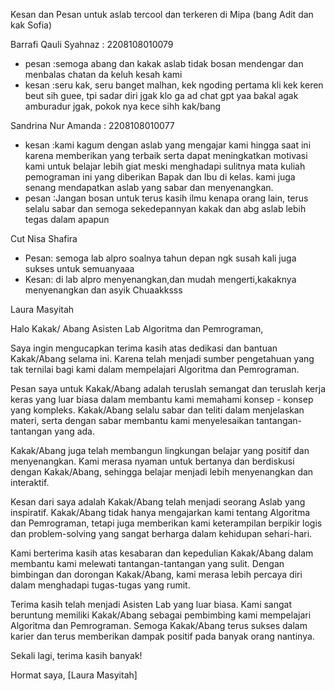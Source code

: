 Kesan dan Pesan untuk aslab tercool dan terkeren di Mipa (bang Adit dan kak Sofia)

Barrafi Qauli Syahnaz : 2208108010079
- pesan :semoga abang dan kakak aslab tidak bosan mendengar dan menbalas chatan da keluh kesah kami
- kesan :seru kak, seru banget malhan, kek ngoding pertama kli kek keren beut sih guee, tpi sadar diri jgak klo ga ad chat gpt yaa bakal agak amburadur jgak, pokok nya kece sihh kak/bang

Sandrina Nur Amanda : 2208108010077
- kesan :kami kagum dengan aslab yang mengajar kami hingga saat ini karena memberikan yang terbaik serta dapat meningkatkan motivasi kami untuk belajar lebih giat meski menghadapi sulitnya mata kuliah pemograman ini yang diberikan Bapak dan Ibu di kelas. kami juga senang mendapatkan aslab yang sabar dan menyenangkan.
- pesan :Jangan bosan untuk terus kasih ilmu kenapa orang lain, terus selalu sabar dan semoga sekedepannyan kakak dan abg aslab lebih tegas dalam apapun

Cut Nisa Shafira
- Pesan: semoga lab alpro soalnya tahun depan ngk susah kali juga sukses untuk semuanyaaa
- Kesan: di lab alpro menyenangkan,dan mudah mengerti,kakaknya menyenangkan dan asyik
Chuaakksss

Laura Masyitah

Halo Kakak/ Abang Asisten Lab Algoritma dan Pemrograman,

Saya ingin mengucapkan terima kasih atas dedikasi dan bantuan Kakak/Abang selama ini. Karena telah menjadi sumber pengetahuan yang tak ternilai bagi kami dalam mempelajari Algoritma dan Pemrograman.

Pesan saya untuk Kakak/Abang adalah teruslah semangat dan teruslah kerja keras yang luar biasa dalam membantu kami memahami konsep - konsep yang kompleks. Kakak/Abang selalu sabar dan teliti dalam menjelaskan materi, serta dengan sabar membantu kami menyelesaikan tantangan-tantangan yang ada.

Kakak/Abang juga telah membangun lingkungan belajar yang positif dan menyenangkan. Kami merasa nyaman untuk bertanya dan berdiskusi dengan Kakak/Abang, sehingga belajar menjadi lebih menyenangkan dan interaktif.

Kesan dari saya adalah Kakak/Abang telah menjadi seorang Aslab yang inspiratif. Kakak/Abang tidak hanya mengajarkan kami tentang Algoritma dan Pemrograman, tetapi juga memberikan kami keterampilan berpikir logis dan problem-solving yang sangat berharga dalam kehidupan sehari-hari.

Kami berterima kasih atas kesabaran dan kepedulian Kakak/Abang dalam membantu kami melewati tantangan-tantangan yang sulit. Dengan bimbingan dan dorongan Kakak/Abang, kami merasa lebih percaya diri dalam menghadapi tugas-tugas yang rumit.

Terima kasih telah menjadi Asisten Lab yang luar biasa. Kami sangat beruntung memiliki Kakak/Abang sebagai pembimbing kami mempelajari Algoritma dan Pemrograman. Semoga Kakak/Abang terus sukses dalam karier dan terus memberikan dampak positif pada banyak orang nantinya.

Sekali lagi, terima kasih banyak!

Hormat saya,
[Laura Masyitah]
